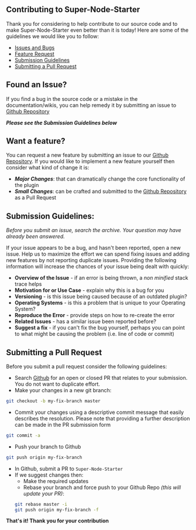 Contributing to Super-Node-Starter
---

Thank you for considering to help contribute to our source code and to make Super-Node-Starter even better than it is today! Here are some of the guidelines we would like you to follow:

- [Issues and Bugs](#issues)
- [Feature Request](#feature-request)
- [Submission Guidelines](#submission)
- [Submitting a Pull Request](#pull-request)

## <a name="issues"></a> Found an Issue?

If you find a bug in the source code or a mistake in the documentation/wikis, you can help remedy it by submitting an issue to [Github Repository](https://github.com/gigster-eng/super-node-starter/issues)

***Please see the Submission Guidelines below***

## <a name="feature-request"></a> Want a feature?

You can request a new feature by submitting an issue to our [Github Repository](https://github.com/gigster-eng/super-node-starter). If you would like to implement a new feature yourself then consider what kind of change it is:

- ***Major Changes***: that can dramatically change the core functionality of the plugin
- ***Small Changes***: can be crafted and submitted to the [Github Repository](https://github.com/gigster-eng/super-node-starter) as a Pull Request

## <a name="submission"></a> Submission Guidelines:

_Before you submit an issue, search the archive. Your question may have already been answered._

If your issue appears to be a bug, and hasn't been reported, open a new issue. Help us to maximize the effort we can spend fixing issues and adding new features by not reporting duplicate issues. Providing the following information will increase the chances of your issue being dealt with quickly:

- **Overview of the Issue** - if an error is being thrown, a _non minified_ stack trace helps
- **Motivation for or Use Case** - explain why this is a bug for you
- **Versioning** - is this issue being caused because of an outdated plugin?
- **Operating Systems** - is this a problem that is unique to your Operating System?
- **Reproduce the Error** - provide steps on how to re-create the error
- **Related Issues** - has a similar issue been reported before?
- **Suggest a fix** - if you can't fix the bug yourself, perhaps you can point to what might be causing the problem (i.e. line of code or commit)

## <a name="pull-request"></a> Submitting a Pull Request

Before you submit a pull request consider the following guidelines:

- Search [Github](https://github.com/gigster-eng/super-node-starter/pulls) for an open or closed PR that relates to your submission. You do not want to duplicate effort.
- Make your changes in a new git branch:
```bash
git checkout -b my-fix-branch master
```
- Commit your changes using a descriptive commit message that easily describes the resolution. Please note that providing a further description can be made in the PR submission form
```bash
git commit -a
```
- Push your branch to Github
```bash
git push origin my-fix-branch
```
- In Github, submit a PR to ```Super-Node-Starter```
- If we suggest changes then:
	- Make the required updates
	- Rebase your branch and force push to your Github Repo _(this will update your PR)_:
	```bash
	git rebase master -i
	git push origin my-fix-branch -f
	```

**That's it! Thank you for your contribution**
